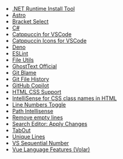 <ul>
  <li><a href="https://marketplace.visualstudio.com/items?itemName=ms-dotnettools.vscode-dotnet-runtime">.NET Runtime Install Tool</a></li>
  <li><a href="https://marketplace.visualstudio.com/items?itemName=astro-build.astro-vscode">Astro</a></li>
  <li><a href="https://marketplace.visualstudio.com/items?itemName=chunsen.bracket-select">Bracket Select</a></li>
  <li><a href="https://marketplace.visualstudio.com/items?itemName=ms-dotnettools.csharp">C#</a></li>
  <li><a href="https://marketplace.visualstudio.com/items?itemName=Catppuccin.catppuccin-vsc">Catppuccin for VSCode</a></li>
  <li><a href="https://marketplace.visualstudio.com/items?itemName=Catppuccin.catppuccin-vsc-icons">Catppuccin Icons for VSCode</a></li>
  <li><a href="https://marketplace.visualstudio.com/items?itemName=denoland.vscode-deno">Deno</a></li>
  <li><a href="https://marketplace.visualstudio.com/items?itemName=dbaeumer.vscode-eslint">ESLint</a></li>
  <li><a href="https://marketplace.visualstudio.com/items?itemName=sleistner.vscode-fileutils">File Utils</a></li>
  <li><a href="https://marketplace.visualstudio.com/items?itemName=fregante.ghost-text">GhostText Official</a></li>
  <li><a href="https://marketplace.visualstudio.com/items?itemName=waderyan.gitblame">Git Blame</a></li>
  <li><a href="https://marketplace.visualstudio.com/items?itemName=pomber.git-file-history">Git File History</a></li>
  <li><a href="https://marketplace.visualstudio.com/items?itemName=GitHub.copilot">GitHub Copilot</a></li>
  <li><a href="https://marketplace.visualstudio.com/items?itemName=ecmel.vscode-html-css">HTML CSS Support</a></li>
  <li><a href="https://marketplace.visualstudio.com/items?itemName=Zignd.html-css-class-completion">IntelliSense for CSS class names in HTML</a></li>
  <li><a href="https://marketplace.visualstudio.com/items?itemName=yay.lntoggle">Line Numbers Toggle</a></li>
  <li><a href="https://marketplace.visualstudio.com/items?itemName=christian-kohler.path-intellisense">Path Intellisense</a></li>
  <li><a href="https://marketplace.visualstudio.com/items?itemName=usernamehw.remove-empty-lines">Remove empty lines</a></li>
  <li><a href="https://marketplace.visualstudio.com/items?itemName=jakearl.search-editor-apply-changes">Search Editor: Apply Changes</a></li>
  <li><a href="https://marketplace.visualstudio.com/items?itemName=albert.TabOut">TabOut</a></li>
  <li><a href="https://marketplace.visualstudio.com/items?itemName=bibhasdn.unique-lines">Unique Lines</a></li>
  <li><a href="https://marketplace.visualstudio.com/items?itemName=neptunedesign.vs-sequential-number">VS Sequential Number</a></li>
  <li><a href="https://marketplace.visualstudio.com/items?itemName=Vue.volar">Vue Language Features (Volar)</a></li>
</ul>

